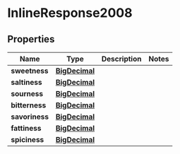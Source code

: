 

# InlineResponse2008

## Properties

Name | Type | Description | Notes
------------ | ------------- | ------------- | -------------
**sweetness** | [**BigDecimal**](BigDecimal.md) |  | 
**saltiness** | [**BigDecimal**](BigDecimal.md) |  | 
**sourness** | [**BigDecimal**](BigDecimal.md) |  | 
**bitterness** | [**BigDecimal**](BigDecimal.md) |  | 
**savoriness** | [**BigDecimal**](BigDecimal.md) |  | 
**fattiness** | [**BigDecimal**](BigDecimal.md) |  | 
**spiciness** | [**BigDecimal**](BigDecimal.md) |  | 



